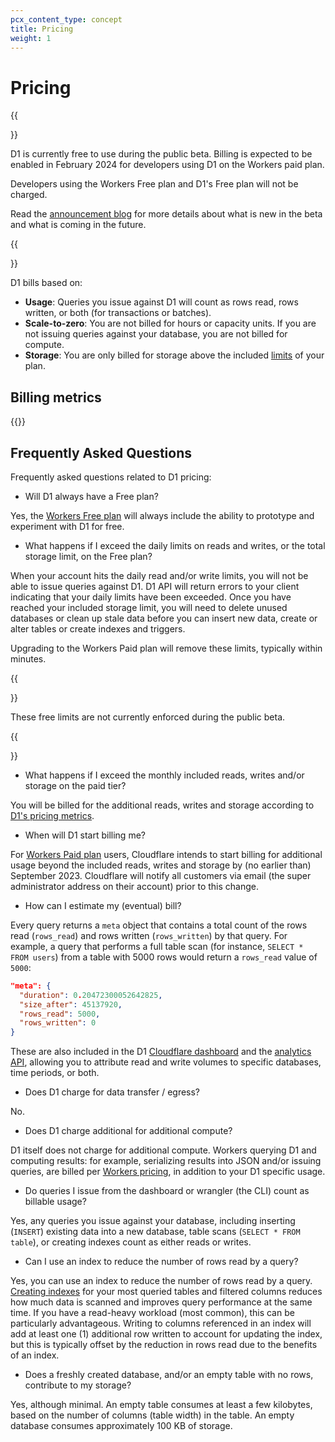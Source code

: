 ```yaml
---
pcx_content_type: concept
title: Pricing
weight: 1
---
```


# Pricing

{{<Aside type="note" header="D1 public beta">}}

D1 is currently free to use during the public beta. Billing is expected to be enabled in February 2024 for developers using D1 on the Workers paid plan.

Developers using the Workers Free plan and D1's Free plan will not be charged.

Read the [announcement blog](https://blog.cloudflare.com/d1-open-beta-is-here/) for more details about what is new in the beta and what is coming in the future.

{{</Aside>}}

D1 bills based on:

- **Usage**: Queries you issue against D1 will count as rows read, rows written, or both (for transactions or batches).
- **Scale-to-zero**: You are not billed for hours or capacity units. If you are not issuing queries against your database, you are not billed for compute.
- **Storage**: You are only billed for storage above the included [limits](/d1/platform/limits/) of your plan.

## Billing metrics

{{<render file="_d1-pricing.md" productFolder="workers">}}

## Frequently Asked Questions

Frequently asked questions related to D1 pricing:

- Will D1 always have a Free plan?

Yes, the [Workers Free plan](/workers/platform/pricing/#workers) will always include the ability to prototype and experiment with D1 for free.

- What happens if I exceed the daily limits on reads and writes, or the total storage limit, on the Free plan?

When your account hits the daily read and/or write limits, you will not be able to issue queries against D1. D1 API will return errors to your client indicating that your daily limits have been exceeded. Once you have reached your included storage limit, you will need to delete unused databases or clean up stale data before you can insert new data, create or alter tables or create indexes and triggers.

Upgrading to the Workers Paid plan will remove these limits, typically within minutes.

{{<Aside type="note">}}

These free limits are not currently enforced during the public beta.

{{</Aside>}}

- What happens if I exceed the monthly included reads, writes and/or storage on the paid tier?

You will be billed for the additional reads, writes and storage according to [D1's pricing metrics](#billing-metrics).

- When will D1 start billing me?

For [Workers Paid plan](/workers/platform/pricing/#workers) users, Cloudflare intends to start billing for additional usage beyond the included reads, writes and storage by (no earlier than) September 2023. Cloudflare will notify all customers via email (the super administrator address on their account) prior to this change.

- How can I estimate my (eventual) bill?

Every query returns a `meta` object that contains a total count of the rows read (`rows_read`) and rows written (`rows_written`) by that query. For example, a query that performs a full table scan (for instance, `SELECT * FROM users`) from a table with 5000 rows would return a `rows_read` value of `5000`:

```json
"meta": {
  "duration": 0.20472300052642825,
  "size_after": 45137920,
  "rows_read": 5000,
  "rows_written": 0
}
```

These are also included in the D1 [Cloudflare dashboard](https://dash.cloudflare.com) and the [analytics API](/d1/observability/metrics-analytics/), allowing you to attribute read and write volumes to specific databases, time periods, or both.

- Does D1 charge for data transfer / egress?

No.

- Does D1 charge additional for additional compute?

D1 itself does not charge for additional compute. Workers querying D1 and computing results: for example, serializing results into JSON and/or issuing queries, are billed per [Workers pricing](/workers/platform/pricing/#workers), in addition to your D1 specific usage.

- Do queries I issue from the dashboard or wrangler (the CLI) count as billable usage?

Yes, any queries you issue against your database, including inserting (`INSERT`) existing data into a new database, table scans (`SELECT * FROM table`), or creating indexes count as either reads or writes.

- Can I use an index to reduce the number of rows read by a query?

Yes, you can use an index to reduce the number of rows read by a query. [Creating indexes](/d1/manage-databases/using-indexes/) for your most queried tables and filtered columns reduces how much data is scanned and improves query performance at the same time. If you have a read-heavy workload (most common), this can be particularly advantageous. Writing to columns referenced in an index will add at least one (1) additional row written to account for updating the index, but this is typically offset by the reduction in rows read due to the benefits of an index.

- Does a freshly created database, and/or an empty table with no rows, contribute to my storage?

Yes, although minimal. An empty table consumes at least a few kilobytes, based on the number of columns (table width) in the table. An empty database consumes approximately 100 KB of storage.
